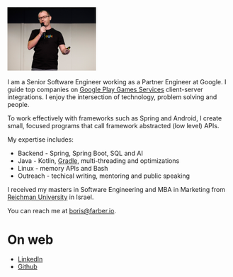 
<img src="img/Header.jpg" width="200"/>

I am a Senior Software Engineer working as a Partner Engineer at Google. I guide top companies on 
[Google Play Games Services](https://developer.android.com/games/pgs/overview) client-server integrations.
I enjoy the intersection of technology, problem solving and people.

To work effectively with frameworks such
as Spring and Android, I create small, focused programs that call framework abstracted (low level) APIs.
 
My expertise includes:  
* Backend - Spring, Spring Boot, SQL and AI  
* Java - Kotlin, [Gradle](https://gradle.org/), multi-threading and optimizations
* Linux - memory APIs and Bash
* Outreach - techical writing, mentoring and public speaking

I received my masters in Software Engineering and MBA in Marketing from [Reichman 
University](https://www.runi.ac.il/en/) in Israel.

You can reach me at <boris@farber.io>.

# On web
* [LinkedIn](https://www.linkedin.com/in/borisfarber/) 
* [Github](https://github.com/borisf) 
